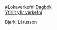 #Lokaverkefni
<a href="https://github.com/bjarkii/lokaverkefni_2016/wiki/Dagb%C3%B3k">Dagbók</a>
<br>
<a href="https://github.com/bjarkii/lokaverkefni_2016/wiki/Yfirlit">Yfirlit yfir verkefni</a>

Bjarki Lárusson
